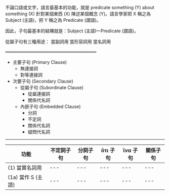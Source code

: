 不論口語或文字，語言最基本的功能，就是 predicate something (Y) about something (X)  針對某個東西 (X) 陳述某個概念 (Y)。語言學家把 X 稱之為 Subject (主語)，把 Y 稱之為 Predicate (謂語)。

因此，子句最基本的結構就是：Subject (主語)—Predicate (謂語)。

從屬子句有三種用途：
當副詞用
當形容詞用
當名詞用

═════════════════════════════
- 主要子句 (Primary Clause)
	- 無連接詞
	- 對等連接詞
- 次要子句 (Secondary Clause)
	- 從屬子句 (Subordinate Clause)
		- 從屬連接詞
		- 關係代名詞
	- 內嵌子句 (Embedded Clause)
		- 分詞
		- 不定詞
		- 關係代名詞
		- 疑問代名詞


---

功能 | 不定詞子句 | 分詞子句 | ὅτι 子句 | ἵνα 子句 | 關係子句
--- | ---| ---| --- | ---| ---|
(1) 當實名詞用 |  ---| ---| --- | ---| --- |
(1a) 當作 S (主語) | ---| --- | ---| ---| --- |
